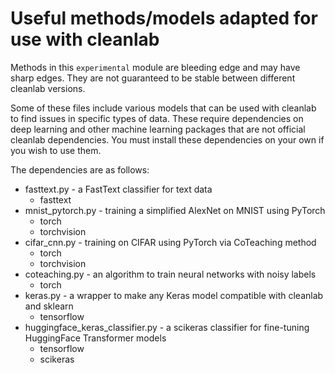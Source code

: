 # Useful methods/models adapted for use with cleanlab 

Methods in this `experimental` module are bleeding edge and may have sharp edges. They are not guaranteed to be stable between different cleanlab versions.

Some of these files include various models that can be used with cleanlab to find issues in specific types of data. These require dependencies on deep learning and other machine learning packages that are not official cleanlab dependencies. You must install these dependencies on your own if you wish to use them.

The dependencies are as follows:
* fasttext.py - a FastText classifier for text data
	- fasttext
* mnist_pytorch.py - training a simplified AlexNet on MNIST using PyTorch
	- torch
	- torchvision
* cifar_cnn.py - training on CIFAR using PyTorch via CoTeaching method
	- torch
	- torchvision
* coteaching.py - an algorithm to train neural networks with noisy labels
	- torch
* keras.py - a wrapper to make any Keras model compatible with cleanlab and sklearn
    - tensorflow
* huggingface_keras_classifier.py - a scikeras classifier for fine-tuning HuggingFace Transformer models
    - tensorflow
    - scikeras
